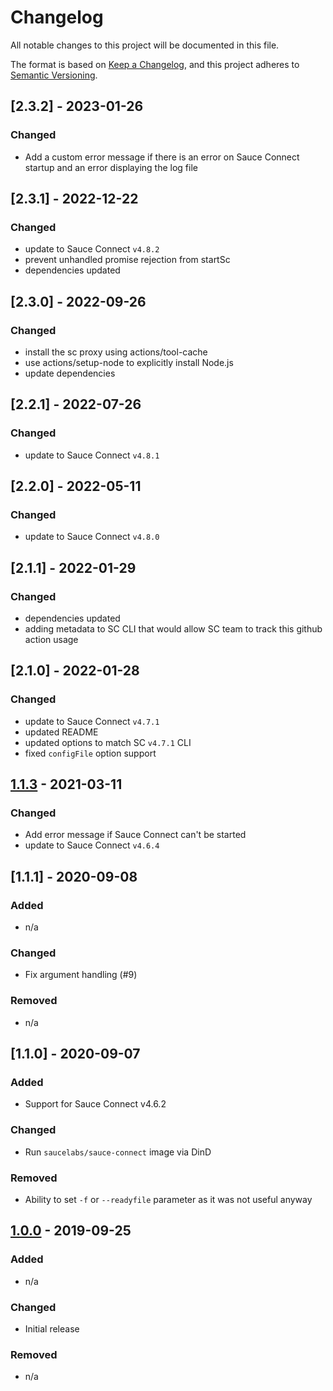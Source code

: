 # Changelog
All notable changes to this project will be documented in this file.

The format is based on [Keep a Changelog](https://keepachangelog.com/en/1.0.0/), and this project adheres to [Semantic Versioning](https://semver.org/spec/v2.0.0.html).

## [2.3.2] - 2023-01-26
### Changed
- Add a custom error message if there is an error on Sauce Connect startup and an error displaying the log file

## [2.3.1] - 2022-12-22

### Changed
- update to Sauce Connect `v4.8.2`
- prevent unhandled promise rejection from startSc
- dependencies updated

## [2.3.0] - 2022-09-26

### Changed
- install the sc proxy using actions/tool-cache
- use actions/setup-node to explicitly install Node.js
- update dependencies

## [2.2.1] - 2022-07-26

### Changed
- update to Sauce Connect `v4.8.1`

## [2.2.0] - 2022-05-11

### Changed
- update to Sauce Connect `v4.8.0`

## [2.1.1] - 2022-01-29

### Changed
- dependencies updated
- adding metadata to SC CLI that would allow SC team to track this github action usage

## [2.1.0] - 2022-01-28

### Changed
- update to Sauce Connect `v4.7.1`
- updated README
- updated options to match SC `v4.7.1` CLI
- fixed `configFile` option support

## [1.1.3] - 2021-03-11

### Changed
- Add error message if Sauce Connect can't be started
- update to Sauce Connect `v4.6.4`

[1.1.3]: https://github.com/saucelabs/sauce-connect-action/compare/1.1.2...1.1.3

## [1.1.1] - 2020-09-08

### Added
- n/a

### Changed
- Fix argument handling (#9)

### Removed
- n/a

[1.0.0]: https://github.com/saucelabs/sauce-connect-action/compare/1.1.0...1.1.1

## [1.1.0] - 2020-09-07

### Added
- Support for Sauce Connect v4.6.2

### Changed
- Run `saucelabs/sauce-connect` image via DinD

### Removed
- Ability to set `-f` or `--readyfile` parameter as it was not useful anyway

[1.0.0]: https://github.com/saucelabs/sauce-connect-action/compare/1.0.0...1.1.0

## [1.0.0] - 2019-09-25

### Added
- n/a

### Changed
- Initial release

### Removed
- n/a

[1.0.0]: https://github.com/saucelabs/sauce-connect-action/compare/1.0.0...1.0.0
